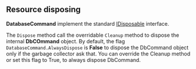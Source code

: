 ## Resource disposing

**DatabaseCommand** implement the standard [IDisposable](https://docs.microsoft.com/en-us/dotnet/api/system.idisposable) interface.

The `Dispose` method call the overridable `Cleanup` method to dispose the internal **DbCOmmand** object.
By default, the flag `DatabaseCommand.AlwaysDispose` is **False** to dispose the DbCommand object only if the garbage collector ask that. You can override the Cleanup method or set this flag to True, to always dispose DbCommand.